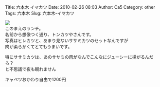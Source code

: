 Title: 六本木 イマカツ
Date: 2010-02-26 08:03
Author: Ca5
Category: other
Tags: 六本木
Slug: 六本木-イマカツ

[![](http://farm3.static.flickr.com/2706/4387546328_537b5c2906_m.jpg)](http://www.flickr.com/photos/46200029@N06/4387546328/)  
このまえのランチ。  
名前から想像つく通り、トンカツやさんです。  
写真はヒレカツと、あまり見ないササミカツのセットなんですが  
肉が柔らかくてとてもうまいです。

特にササミカツは、あのササミの肉がなんでこんなにジューシーに揚がるんだろ？  
と不思議で夜も眠れません

キャベツおかわり自由で1200円
